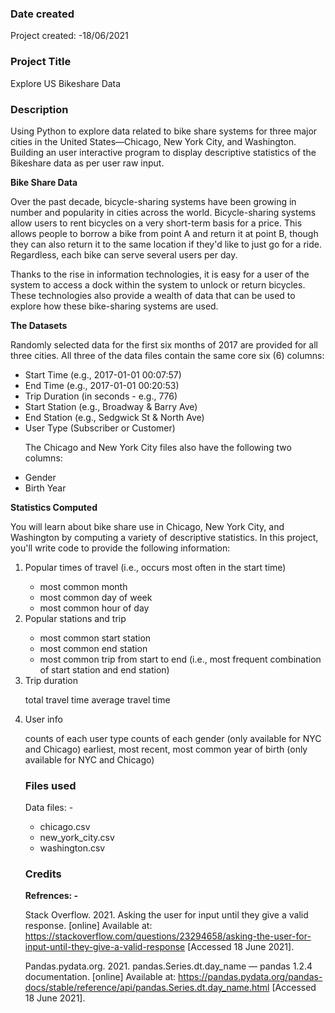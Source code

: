 ### Date created
<p>Project created: -18/06/2021</p>

### Project Title
Explore US Bikeshare Data

### Description
Using Python to explore data related to bike share systems for three major cities in the United States—Chicago, New York City, and Washington.
Building an user interactive program to display descriptive statistics of the Bikeshare data as per user raw input.

<p><b>Bike Share Data</b></p>
Over the past decade, bicycle-sharing systems have been growing in number and popularity in cities across the world. Bicycle-sharing systems allow users to rent bicycles on a very short-term basis for a price. This allows people to borrow a bike from point A and return it at point B, though they can also return it to the same location if they'd like to just go for a ride. Regardless, each bike can serve several users per day.

Thanks to the rise in information technologies, it is easy for a user of the system to access a dock within the system to unlock or return bicycles. These technologies also provide a wealth of data that can be used to explore how these bike-sharing systems are used.

<p><b>The Datasets</b></p>
Randomly selected data for the first six months of 2017 are provided for all three cities. All three of the data files contain the same core six (6) columns:
<ul>
<li>Start Time (e.g., 2017-01-01 00:07:57)</li>
<li>End Time (e.g., 2017-01-01 00:20:53)</li>
<li>Trip Duration (in seconds - e.g., 776)</li>
<li>Start Station (e.g., Broadway & Barry Ave)</li>
<li>End Station (e.g., Sedgwick St & North Ave)</li>
<li>User Type (Subscriber or Customer)</li>

The Chicago and New York City files also have the following two columns:

<li>Gender</li>
<li>Birth Year</li>
</ul

<p><b>Statistics Computed</b></p>
You will learn about bike share use in Chicago, New York City, and Washington by computing a variety of descriptive statistics. In this project, you'll write code to provide the following information:
<ol>
<li> Popular times of travel (i.e., occurs most often in the start time)</li>

- most common month
- most common day of week
- most common hour of day

<li> Popular stations and trip</li>

- most common start station
- most common end station
- most common trip from start to end (i.e., most frequent combination of start station and end station)

<li> Trip duration</li>

total travel time
average travel time

<li> User info</li>

counts of each user type
counts of each gender (only available for NYC and Chicago)
earliest, most recent, most common year of birth (only available for NYC and Chicago)

### Files used
Data files: -
<ul>
<li>chicago.csv</li>
<li>new_york_city.csv</li>
<li>washington.csv</li>
</ul>

### Credits
<b>Refrences: -</b>

Stack Overflow. 2021. Asking the user for input until they give a valid response. [online] Available at: <https://stackoverflow.com/questions/23294658/asking-the-user-for-input-until-they-give-a-valid-response> [Accessed 18 June 2021].

Pandas.pydata.org. 2021. pandas.Series.dt.day_name — pandas 1.2.4 documentation. [online] Available at: <https://pandas.pydata.org/pandas-docs/stable/reference/api/pandas.Series.dt.day_name.html> [Accessed 18 June 2021].
